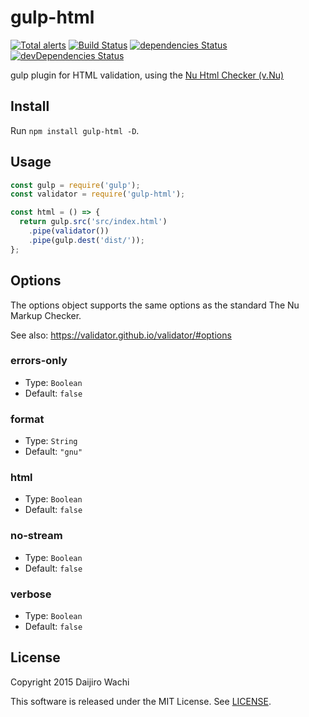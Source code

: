 # gulp-html

[![Total alerts](https://img.shields.io/lgtm/alerts/g/validator/gulp-html.svg?logo=lgtm&logoWidth=18)](https://lgtm.com/projects/g/validator/gulp-html/alerts/)
[![Build Status](https://img.shields.io/travis/validator/gulp-html/master.svg)](https://travis-ci.org/validator/gulp-html)
[![dependencies Status](https://img.shields.io/david/validator/gulp-html.svg)](https://david-dm.org/validator/gulp-html)
[![devDependencies Status](https://img.shields.io/david/dev/validator/gulp-html.svg)](https://david-dm.org/validator/gulp-html?type=dev)

gulp plugin for HTML validation, using the [Nu Html Checker (v.Nu)](https://validator.github.io/)

## Install

Run `npm install gulp-html -D`.

## Usage

```js
const gulp = require('gulp');
const validator = require('gulp-html');

const html = () => {
  return gulp.src('src/index.html')
    .pipe(validator())
    .pipe(gulp.dest('dist/'));
};
```

## Options

The options object supports the same options as the standard The Nu Markup Checker.

See also: <https://validator.github.io/validator/#options>

### errors-only

* Type: `Boolean`
* Default: `false`

### format

* Type: `String`
* Default: `"gnu"`

### html

* Type: `Boolean`
* Default: `false`

### no-stream

* Type: `Boolean`
* Default: `false`

### verbose

* Type: `Boolean`
* Default: `false`

## License

Copyright 2015 Daijiro Wachi

This software is released under the MIT License. See [LICENSE](/LICENSE).
